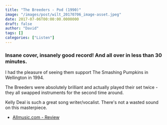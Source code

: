 ```yaml
---
title: "The Breeders - Pod (1990)"
image: "/images/post/wilt_20170706_image-asset.jpeg"
date: 2017-07-06T00:00:00.0000000
draft: false
author: "David"
tags: []
categories: ["Listen"]
---
```

### Insane cover, insanely good record! And all over in less than 30 minutes.  
I had the pleasure of seeing them support The Smashing Pumpkins in Wellington in 1994.

 The Breeders were absolutely brilliant and actually played their set twice - they all swapped instruments for the second time around.

 Kelly Deal is such a great song writer/vocalist. There's not a wasted sound on this masterpiece. 

-  [Allmusic.com - Review](http://www.allmusic.com/album/pod-mw0000308075)